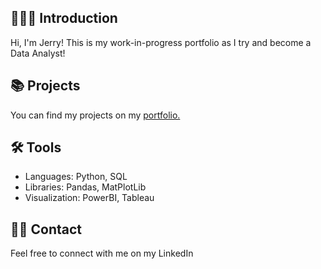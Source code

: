 🙋🏻‍♀️ Introduction
---
Hi, I'm Jerry! This is my work-in-progress portfolio as I try and become a Data Analyst!

📚 **Projects**
--- 
You can find my projects on my [portfolio.](https://github.com/jchen03/Portfolio)

🛠️ Tools
--- 
 - Languages: Python, SQL</br>
 - Libraries: Pandas, MatPlotLib </br>
 - Visualization: PowerBI, Tableau

👋🏻 Contact
---
Feel free to connect with me on my LinkedIn
